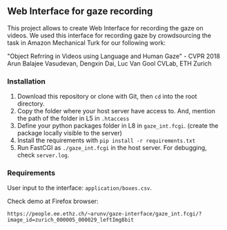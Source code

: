 ## Web Interface for gaze recording

This project allows to create Web Interface for recording the gaze on videos. We used this interface for recording gaze by crowdsourcing the task in Amazon Mechanical Turk for our following work:

"Object Refrring in Videos using Language and Human Gaze" - CVPR 2018
Arun Balajee Vasudevan, Dengxin Dai, Luc Van Gool 
CVLab, ETH Zurich

### Installation

1. Download this repository or clone with Git, then `cd` into the root directory.
2. Copy the folder where your host server have access to. And, mention the path of the folder in L5 in `.htaccess`
3. Define your python packages folder in L8 in `gaze_int.fcgi`. (create the package locally visible to the server)
4. Install the requirements with `pip install -r requirements.txt`
5. Run FastCGI as `./gaze_int.fcgi` in the host server. For debugging, check `server.log`.

### Requirements

User input to the interface: `application/boxes.csv`. 

Check demo at Firefox browser:

	https://people.ee.ethz.ch/~arunv/gaze-interface/gaze_int.fcgi/?image_id=zurich_000005_000029_leftImg8bit

